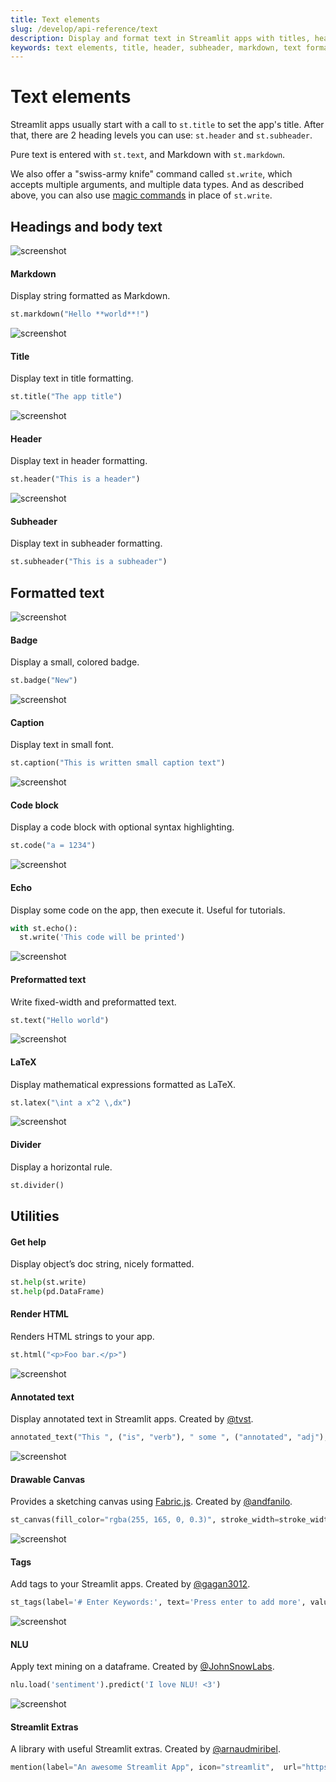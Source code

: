 ```yaml
---
title: Text elements
slug: /develop/api-reference/text
description: Display and format text in Streamlit apps with titles, headers, markdown, code blocks, captions, badges, and other text formatting components.
keywords: text elements, title, header, subheader, markdown, text formatting, code blocks, caption, badge, divider, latex, html, text display
---
```


# Text elements

Streamlit apps usually start with a call to `st.title` to set the
app's title. After that, there are 2 heading levels you can use:
`st.header` and `st.subheader`.

Pure text is entered with `st.text`, and Markdown with
`st.markdown`.

We also offer a "swiss-army knife" command called `st.write`, which accepts
multiple arguments, and multiple data types. And as described above, you can
also use [magic commands](/develop/api-reference/write-magic/magic) in place of `st.write`.

## Headings and body text

<TileContainer>
<RefCard href="/develop/api-reference/text/st.markdown">

<Image pure alt="screenshot" src="/images/api/markdown.jpg" />

<h4>Markdown</h4>

Display string formatted as Markdown.

```python
st.markdown("Hello **world**!")
```

</RefCard>
<RefCard href="/develop/api-reference/text/st.title">

<Image pure alt="screenshot" src="/images/api/title.jpg" />

<h4>Title</h4>

Display text in title formatting.

```python
st.title("The app title")
```

</RefCard>
<RefCard href="/develop/api-reference/text/st.header">

<Image pure alt="screenshot" src="/images/api/header.jpg" />

<h4>Header</h4>

Display text in header formatting.

```python
st.header("This is a header")
```

</RefCard>
<RefCard href="/develop/api-reference/text/st.subheader">

<Image pure alt="screenshot" src="/images/api/subheader.jpg" />

<h4>Subheader</h4>

Display text in subheader formatting.

```python
st.subheader("This is a subheader")
```

</RefCard>
</TileContainer>

## Formatted text

<TileContainer>

<RefCard href="/develop/api-reference/text/st.badge">

<Image pure alt="screenshot" src="/images/api/badge.jpg" />

<h4>Badge</h4>

Display a small, colored badge.

```python
st.badge("New")
```

</RefCard>
<RefCard href="/develop/api-reference/text/st.caption">

<Image pure alt="screenshot" src="/images/api/caption.jpg" />

<h4>Caption</h4>

Display text in small font.

```python
st.caption("This is written small caption text")
```

</RefCard>
<RefCard href="/develop/api-reference/text/st.code">

<Image pure alt="screenshot" src="/images/api/code.jpg" />

<h4>Code block</h4>

Display a code block with optional syntax highlighting.

```python
st.code("a = 1234")
```

</RefCard>
<RefCard href="/develop/api-reference/text/st.echo">

<Image pure alt="screenshot" src="/images/api/code.jpg" />

<h4>Echo</h4>

Display some code on the app, then execute it. Useful for tutorials.

```python
with st.echo():
  st.write('This code will be printed')
```

</RefCard>
<RefCard href="/develop/api-reference/text/st.text">

<Image pure alt="screenshot" src="/images/api/text.jpg" />

<h4>Preformatted text</h4>

Write fixed-width and preformatted text.

```python
st.text("Hello world")
```

</RefCard>
<RefCard href="/develop/api-reference/text/st.latex">

<Image pure alt="screenshot" src="/images/api/latex.jpg" />

<h4>LaTeX</h4>

Display mathematical expressions formatted as LaTeX.

```python
st.latex("\int a x^2 \,dx")
```

</RefCard>
<RefCard href="/develop/api-reference/text/st.divider">

<Image pure alt="screenshot" src="/images/api/divider.jpg" />

<h4>Divider</h4>

Display a horizontal rule.

```python
st.divider()
```

</RefCard>
</TileContainer>

## Utilities

<TileContainer>
<RefCard href="/develop/api-reference/text/st.help" size="half">

<h4>Get help</h4>

Display object’s doc string, nicely formatted.

```python
st.help(st.write)
st.help(pd.DataFrame)
```

</RefCard>
<RefCard href="/develop/api-reference/text/st.html" size="half">

<h4>Render HTML</h4>

Renders HTML strings to your app.

```python
st.html("<p>Foo bar.</p>")
```

</RefCard>
</TileContainer>

<ComponentSlider>
<ComponentCard href="https://github.com/tvst/st-annotated-text">

<Image pure alt="screenshot" src="/images/api/components/annotated-text.jpg" />

<h4>Annotated text</h4>

Display annotated text in Streamlit apps. Created by [@tvst](https://github.com/tvst).

```python
annotated_text("This ", ("is", "verb"), " some ", ("annotated", "adj"), ("text", "noun"), " for those of ", ("you", "pronoun"), " who ", ("like", "verb"), " this sort of ", ("thing", "noun"), ".")
```

</ComponentCard>

<ComponentCard href="https://github.com/andfanilo/streamlit-drawable-canvas">

<Image pure alt="screenshot" src="/images/api/components/drawable-canvas.jpg" />

<h4>Drawable Canvas</h4>

Provides a sketching canvas using [Fabric.js](http://fabricjs.com/). Created by [@andfanilo](https://github.com/andfanilo).

```python
st_canvas(fill_color="rgba(255, 165, 0, 0.3)", stroke_width=stroke_width, stroke_color=stroke_color, background_color=bg_color, background_image=Image.open(bg_image) if bg_image else None, update_streamlit=realtime_update, height=150, drawing_mode=drawing_mode, point_display_radius=point_display_radius if drawing_mode == 'point' else 0, key="canvas",)
```

</ComponentCard>

<ComponentCard href="https://github.com/gagan3012/streamlit-tags">

<Image pure alt="screenshot" src="/images/api/components/tags.jpg" />

<h4>Tags</h4>

Add tags to your Streamlit apps. Created by [@gagan3012](https://github.com/gagan3012).

```python
st_tags(label='# Enter Keywords:', text='Press enter to add more', value=['Zero', 'One', 'Two'], suggestions=['five', 'six', 'seven', 'eight', 'nine', 'three', 'eleven', 'ten', 'four'], maxtags = 4, key='1')
```

</ComponentCard>

<ComponentCard href="https://github.com/JohnSnowLabs/nlu">

<Image pure alt="screenshot" src="/images/api/components/nlu.jpg" />

<h4>NLU</h4>

Apply text mining on a dataframe. Created by [@JohnSnowLabs](https://github.com/JohnSnowLabs/).

```python
nlu.load('sentiment').predict('I love NLU! <3')
```

</ComponentCard>

<ComponentCard href="https://extras.streamlit.app/">

<Image pure alt="screenshot" src="/images/api/components/extras-mentions.jpg" />

<h4>Streamlit Extras</h4>

A library with useful Streamlit extras. Created by [@arnaudmiribel](https://github.com/arnaudmiribel/).

```python
mention(label="An awesome Streamlit App", icon="streamlit",  url="https://extras.streamlit.app",)
```

</ComponentCard>
</ComponentSlider>
